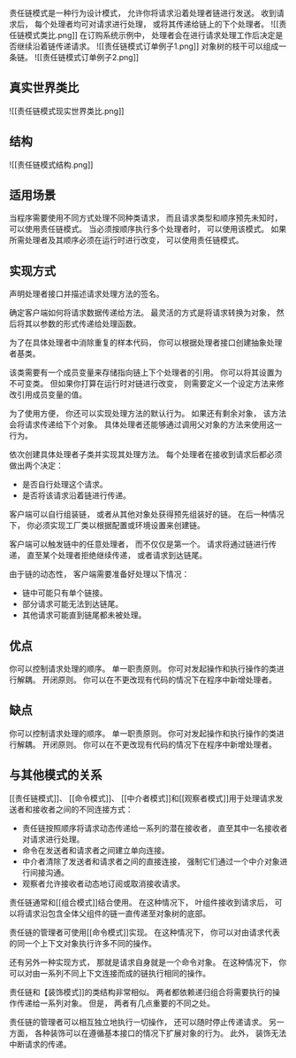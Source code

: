 责任链模式是一种行为设计模式， 允许你将请求沿着处理者链进行发送。 收到请求后， 每个处理者均可对请求进行处理， 或将其传递给链上的下个处理者。
![[责任链模式类比.png]]
在订购系统示例中， 处理者会在进行请求处理工作后决定是否继续沿着链传递请求。
![[责任链模式订单例子1.png]]
对象树的枝干可以组成一条链。
![[责任链模式订单例子2.png]]
##  真实世界类比
![[责任链模式现实世界类比.png]]

## 结构

![[责任链模式结构.png]]

## 适用场景
当程序需要使用不同方式处理不同种类请求， 而且请求类型和顺序预先未知时， 可以使用责任链模式。
当必须按顺序执行多个处理者时， 可以使用该模式。
如果所需处理者及其顺序必须在运行时进行改变， 可以使用责任链模式。
## 实现方式


声明处理者接口并描述请求处理方法的签名。

确定客户端如何将请求数据传递给方法。 最灵活的方式是将请求转换为对象， 然后将其以参数的形式传递给处理函数。

为了在具体处理者中消除重复的样本代码， 你可以根据处理者接口创建抽象处理者基类。

该类需要有一个成员变量来存储指向链上下个处理者的引用。 你可以将其设置为不可变类。 但如果你打算在运行时对链进行改变， 则需要定义一个设定方法来修改引用成员变量的值。

为了使用方便， 你还可以实现处理方法的默认行为。 如果还有剩余对象， 该方法会将请求传递给下个对象。 具体处理者还能够通过调用父对象的方法来使用这一行为。

依次创建具体处理者子类并实现其处理方法。 每个处理者在接收到请求后都必须做出两个决定：
- 是否自行处理这个请求。
- 是否将该请求沿着链进行传递。

客户端可以自行组装链， 或者从其他对象处获得预先组装好的链。 在后一种情况下， 你必须实现工厂类以根据配置或环境设置来创建链。

客户端可以触发链中的任意处理者， 而不仅仅是第一个。 请求将通过链进行传递， 直至某个处理者拒绝继续传递， 或者请求到达链尾。

由于链的动态性， 客户端需要准备好处理以下情况：

- 链中可能只有单个链接。
- 部分请求可能无法到达链尾。
- 其他请求可能直到链尾都未被处理。
## 优点
你可以控制请求处理的顺序。
单一职责原则。 你可对发起操作和执行操作的类进行解耦。
开闭原则。 你可以在不更改现有代码的情况下在程序中新增处理者。
## 缺点
你可以控制请求处理的顺序。
单一职责原则。 你可对发起操作和执行操作的类进行解耦。
开闭原则。 你可以在不更改现有代码的情况下在程序中新增处理者。
## 与其他模式的关系


[[责任链模式]]、 [[命令模式]]、 [[中介者模式]]和[[观察者模式]]用于处理请求发送者和接收者之间的不同连接方式：

- 责任链按照顺序将请求动态传递给一系列的潜在接收者， 直至其中一名接收者对请求进行处理。
- 命令在发送者和请求者之间建立单向连接。
- 中介者清除了发送者和请求者之间的直接连接， 强制它们通过一个中介对象进行间接沟通。
- 观察者允许接收者动态地订阅或取消接收请求。

责任链通常和[[组合模式]]结合使用。 在这种情况下， 叶组件接收到请求后， 可以将请求沿包含全体父组件的链一直传递至对象树的底部。

责任链的管理者可使用[[命令模式]]实现。 在这种情况下， 你可以对由请求代表的同一个上下文对象执行许多不同的操作。

还有另外一种实现方式， 那就是请求自身就是一个命令对象。 在这种情况下， 你可以对由一系列不同上下文连接而成的链执行相同的操作。

责任链和【装饰模式]]的类结构非常相似。 两者都依赖递归组合将需要执行的操作传递给一系列对象。 但是， 两者有几点重要的不同之处。

责任链的管理者可以相互独立地执行一切操作， 还可以随时停止传递请求。 另一方面， 各种装饰可以在遵循基本接口的情况下扩展对象的行为。 此外， 装饰无法中断请求的传递。